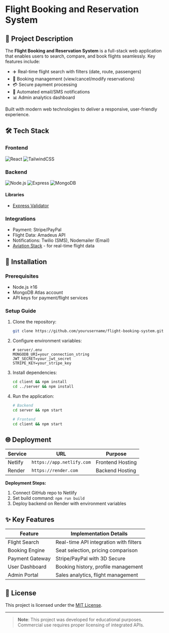 # Flight Booking and Reservation System

## 📌 Project Description

The **Flight Booking and Reservation System** is a full-stack web application that enables users to search, compare, and book flights seamlessly. Key features include:

- ✈️ Real-time flight search with filters (date, route, passengers)
- 🛒 Booking management (view/cancel/modify reservations)
- 💳 Secure payment processing
- 📧 Automated email/SMS notifications
- 📊 Admin analytics dashboard

Built with modern web technologies to deliver a responsive, user-friendly experience.

## 🛠 Tech Stack

### Frontend

![React](https://img.shields.io/badge/React-20232A?style=for-the-badge&logo=react&logoColor=61DAFB)
![TailwindCSS](https://img.shields.io/badge/Tailwind_CSS-38B2AC?style=for-the-badge&logo=tailwind-css&logoColor=white)

### Backend

![Node.js](https://img.shields.io/badge/Node.js-339933?style=for-the-badge&logo=nodedotjs&logoColor=white)
![Express](https://img.shields.io/badge/Express-000000?style=for-the-badge&logo=express&logoColor=white)
![MongoDB](https://img.shields.io/badge/MongoDB-4EA94B?style=for-the-badge&logo=mongodb&logoColor=white)

#### Libraries

- [Express Validator](https://express-validator.github.io/docs/)

### Integrations

- Payment: Stripe/PayPal
- Flight Data: Amadeus API
- Notifications: Twilio (SMS), Nodemailer (Email)
- [Aviation Stack](https://www.aviationstack.com/) - for real-time flight data

## 🚀 Installation

### Prerequisites

- Node.js ≥16
- MongoDB Atlas account
- API keys for payment/flight services

### Setup Guide

1. Clone the repository:

   ```bash
   git clone https://github.com/yourusername/flight-booking-system.git
   ```

2. Configure environment variables:

   ```env
   # server/.env
   MONGODB_URI=your_connection_string
   JWT_SECRET=your_jwt_secret
   STRIPE_KEY=your_stripe_key
   ```

3. Install dependencies:

   ```bash
   cd client && npm install
   cd ../server && npm install
   ```

4. Run the application:

   ```bash
   # Backend
   cd server && npm start

   # Frontend
   cd client && npm start
   ```

## 🌐 Deployment

| Service | URL                       | Purpose          |
| ------- | ------------------------- | ---------------- |
| Netlify | `https://app.netlify.com` | Frontend Hosting |
| Render  | `https://render.com`      | Backend Hosting  |

**Deployment Steps:**

1. Connect GitHub repo to Netlify
2. Set build command: `npm run build`
3. Deploy backend on Render with environment variables

## ✨ Key Features

| Feature         | Implementation Details                 |
| --------------- | -------------------------------------- |
| Flight Search   | Real-time API integration with filters |
| Booking Engine  | Seat selection, pricing comparison     |
| Payment Gateway | Stripe/PayPal with 3D Secure           |
| User Dashboard  | Booking history, profile management    |
| Admin Portal    | Sales analytics, flight management     |

## 📄 License

This project is licensed under the [MIT License](LICENSE).

---

> **Note**: This project was developed for educational purposes. Commercial use requires proper licensing of integrated APIs.

```

```
